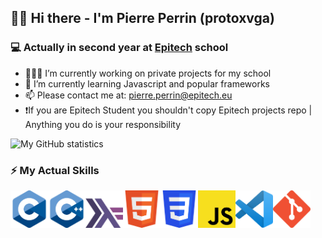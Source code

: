 ## 👋🏼 Hi there - I'm Pierre Perrin (protoxvga)

### 💻 Actually in second year at [Epitech](https://github.com/Epitech) school 
 
- 👨🏻‍💻 I’m currently working on private projects for my school
- 📖 I’m currently learning Javascript and popular frameworks
- 📫 Please contact me at: pierre.perrin@epitech.eu
- ❗️If you are Epitech Student you shouldn't copy Epitech projects repo | Anything you do is your responsibility

![My GitHub statistics](https://github-readme-stats.vercel.app/api?username=protoxvga&count_private=true&show_icons=true&title_color=fff&icon_color=79ff97&text_color=9f9f9f&bg_color=151515&hide=contribs,issues&include_all_commits=true)

### ⚡️ My Actual Skills
<img align="left" alt="C" width="60px" src="https://github.com/protoxvga/protoxvga/blob/main/img/C.png"/>
<img align="left" alt="C++" width="60px" src="https://github.com/protoxvga/protoxvga/blob/main/img/C++.png?raw=true"/>
<img align="left" alt="Haskell" width="60px" src="https://github.com/protoxvga/protoxvga/blob/main/img/haskell.png?raw=true"/>
<img align="left" alt="html" width="60px" src="https://github.com/protoxvga/protoxvga/blob/main/img/html.png?raw=true"/>
<img align="left" alt="css" width="60px" src="https://github.com/protoxvga/protoxvga/blob/main/img/css.png?raw=true"/>
<img align="left" alt="js" width="60px" src="https://github.com/protoxvga/protoxvga/blob/main/img/JS.png?raw=true"/>
<img align="left" alt="code" width="60px" src="https://github.com/protoxvga/protoxvga/blob/main/img/code.png?raw=true"/>
<img align="left" alt="git" width="60px" src="https://github.com/protoxvga/protoxvga/blob/main/img/git.png?raw=true"/>
